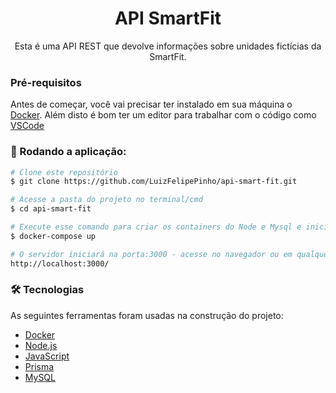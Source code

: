 <h1 align="center">API SmartFit</h1>
<p align="center">Esta é uma API REST que devolve informações sobre unidades fictícias da SmartFit.</p>

### Pré-requisitos

Antes de começar, você vai precisar ter instalado em sua máquina o [Docker](https://www.docker.com/). 
 Além disto é bom ter um editor para trabalhar com o código como [VSCode](https://code.visualstudio.com/)

### 🎲 Rodando a aplicação:

```bash
# Clone este repositório
$ git clone https://github.com/LuizFelipePinho/api-smart-fit.git

# Acesse a pasta do projeto no terminal/cmd
$ cd api-smart-fit

# Execute esse comando para criar os containers do Node e Mysql e iniciar a aplicação  
$ docker-compose up 

# O servidor iniciará na porta:3000 - acesse no navegador ou em qualquer software para teste de API
http://localhost:3000/

```

### 🛠 Tecnologias

As seguintes ferramentas foram usadas na construção do projeto:

- [Docker](https://www.docker.com/)
- [Node.js](https://nodejs.org/en/)
- [JavaScript](https://developer.mozilla.org/pt-BR/docs/Web/JavaScript)
- [Prisma](https://www.prisma.io/)
- [MySQL](https://www.mysql.com/)



